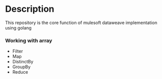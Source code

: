 # Description
This repository is the core function of mulesoft dataweave implementation using golang

### Working with array
- Filter
- Map
- DistinctBy
- GroupBy
- Reduce
